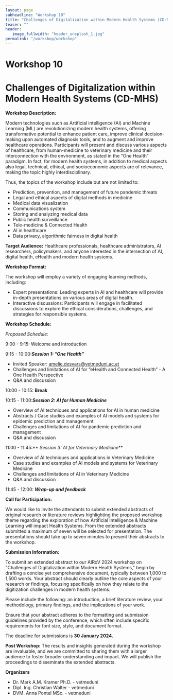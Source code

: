 ```yaml
---
layout: page
subheadline: "Workshop 10"
title: "Challenges of Digitalization within Modern Health Systems (CD-MHS)"
teaser: ""
header:
   image_fullwidth: "header_unsplash_1.jpg"
permalink: "/workshop/workshop"
---
```



# Workshop 10

# Challenges of Digitalization within Modern Health Systems (CD-MHS)

**Workshop Description:**

Modern technologies such as Artificial intelligence (AI) and Machine Learning (ML) are revolutionizing  modern health systems, offering transformative potential to enhance patient care, improve clinical decision-making upon automated diagnosis tools, and to augment and improve healthcare operations. Participants will present and discuss  various aspects of healthcare, from human-medicine to veterinary medicine and their interconnection with the environment, as stated in the “One Health” paradigm. In fact, for modern health systems, in addition to medical aspects also legal, technical, ethical, and socioeconomic aspects are of relevance, making the topic highly interdisciplinary.

Thus, the topics of the workshop include but are not limited to:
- Prediction, prevention, and management of future pandemic threats
- Legal and ethical aspects of digital methods in medicine
- Medical data visualization
- Communications system
- Storing and analyzing medical data
- Public health surveillance
- Tele-medicine & Connected Health
- AI in healthcare
- Data privacy, algorithmic fairness in digital health

**Target Audience:**
Healthcare professionals, healthcare administrators, AI researchers, policymakers, and anyone interested in the intersection of AI, digital health, eHealth and modern health systems.

**Workshop Format:**

The workshop will employ a variety of engaging learning methods, including:
- Expert presentations: Leading experts in AI and healthcare will provide in-depth presentations on  various areas of digital health.
- Interactive discussions: Participants will engage in facilitated discussions to explore the ethical considerations, challenges, and strategies for responsible systems.

**Workshop Schedule:**

_Proposed Schedule:_

9:00 - 9:15: Welcome and introduction

9:15 - 10:00:**_Session 1: ”One Health”_**
- Invited Speaker: amelie.desvars@vetmeduni.ac.at
- Challenges and limitations of AI for “eHealth and Connected Health”  - A One Health Perspective
- Q&A and discussion

10:00 - 10:15: **Break**

10:15 - 11:00:**_Session 2: AI for Human Medicine_**
- Overview of AI techniques and applications for AI in human medicine
- Abstracts / Case studies and examples of AI models and systems for epidemic prediction and management
- Challenges and limitations of AI for pandemic prediction and management
- Q&A and discussion

11:00 - 11:45:** _Session 3: AI for Veterinary Medicine_**
- Overview of AI techniques and applications in Veterinary Medicine
- Case studies and examples of AI models and systems for Veterinary Medicine
- Challenges and limitations of  AI in Veterinary Medicine
- Q&A and discussion

11:45 - 12:00: **_Wrap-up and feedback_**


**Call for Participation:**

We would like to invite the attendants to submit extended abstracts of original research or literature reviews highlighting the proposed workshop theme regarding the exploration of how Artificial Intelligence & Machine Learning will impact Health Systems.  From the extended abstracts submitted a maximum of seven will be selected for presentation. The presentations should take up to seven minutes to present their abstracts to the workshop.

**Submission Information:**

To submit an extended abstract to our AIRoV 2024 workshop on "Challenges of Digitalization within Modern Health Systems," begin by drafting a concise yet comprehensive document, typically between 1,000 to 1,500 words. Your abstract should clearly outline the core aspects of your research or findings, focusing specifically on how they relate to the digitization challenges in modern health systems. 

Please include the following: an introduction, a brief literature review, your methodology, primary findings, and the implications of your work. 

Ensure that your abstract adheres to the formatting and submission guidelines provided by the conference, which often include specific requirements for font size, style, and document format. 

The deadline for submissions is **30 January 2024.**

**Post Workshop:**
The results and insights generated during the workshop are invaluable, and we are committed to sharing them with a larger audience to foster broader understanding and impact. We will publish the proceedings to disseminate the extended abstracts.

**Organizers**

- Dr. Mark A.M. Kramer Ph.D. - vetmeduni
- Dipl. Ing. Christian Walter - vetmeduni
- DVM. Anna Pontel MSc. - vetmeduni